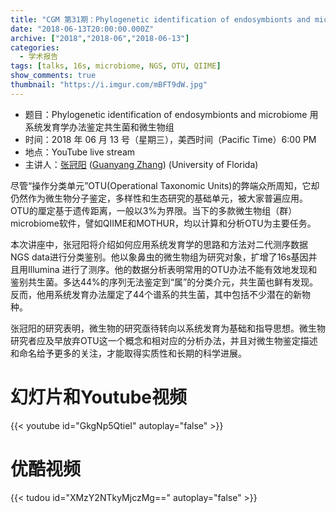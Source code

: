 ```yaml
---
title: "CGM 第31期：Phylogenetic identification of endosymbionts and microbiome"
date: "2018-06-13T20:00:00.000Z"
archive: ["2018","2018-06","2018-06-13"]
categories:
  - 学术报告
tags: [talks, 16s, microbiome, NGS, OTU, QIIME]
show_comments: true
thumbnail: "https://i.imgur.com/mBFT9dW.jpg"
---
```


- 题目：Phylogenetic identification of endosymbionts and microbiome 用系统发育学办法鉴定共生菌和微生物组
- 时间：2018 年 06 月 13 号（星期三），美西时间（Pacific Time）6:00 PM
- 地点：YouTube live stream 
- 主讲人：[张冠阳](https://twitter.com/gyzhang2?lang=en) ([Guanyang Zhang](http://somanyinsects.org)) (University of Florida)

尽管“操作分类单元”OTU(Operational Taxonomic Units)的弊端众所周知，它却仍然作为微生物分子鉴定，多样性和生态研究的基础单元，被大家普遍应用。OTU的厘定基于遗传距离，一般以3%为界限。当下的多款微生物组（群）microbiome软件，譬如QIIME和MOTHUR，均以计算和分析OTU为主要任务。<br>

本次讲座中，张冠阳将介绍如何应用系统发育学的思路和方法对二代测序数据NGS data进行分类鉴别。他以象鼻虫的微生物组为研究对象，扩增了16s基因并且用Illumina 进行了测序。他的数据分析表明常用的OTU办法不能有效地发现和鉴别共生菌。多达44%的序列无法鉴定到“属”的分类介元，共生菌也鲜有发现。反而，他用系统发育办法厘定了44个谱系的共生菌，其中包括不少潜在的新物种。<br>

张冠阳的研究表明，微生物的研究亟待转向以系统发育为基础和指导思想。微生物研究者应及早放弃OTU这一个概念和相对应的分析办法，并且对微生物鉴定描述和命名给予更多的关注，才能取得实质性和长期的科学进展。


# 幻灯片和Youtube视频

{{< youtube id="GkgNp5QtieI" autoplay="false" >}}


# 优酷视频

{{< tudou id="XMzY2NTkyMjczMg==" autoplay="false" >}}
